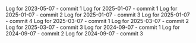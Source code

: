 Log for 2023-05-07 - commit 1
Log for 2025-01-07 - commit 1
Log for 2025-01-07 - commit 2
Log for 2025-01-07 - commit 3
Log for 2025-01-07 - commit 4
Log for 2025-03-07 - commit 1
Log for 2025-03-07 - commit 2
Log for 2025-03-07 - commit 3
Log for 2024-09-07 - commit 1
Log for 2024-09-07 - commit 2
Log for 2024-09-07 - commit 3
